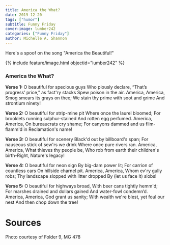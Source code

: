 ```yaml
---
title: America the What?
date: 2019-12-20
tags: ["humor"]
subtitle: Funny Friday
cover-image: lumber242
categories: ["Funny Friday"]
author: Michelle A. Shannon
---
```


Here's a spoof on the song "America the Beautiful!"

{% include feature/image.html objectid="lumber242" %}

### America the What?

**Verse 1:** O beautiful for specious guys Who piously declare, &ldquo;That&rsquo;s progress&rsquo; price,&rdquo; as fact'ry stacks Spew poison in the air. America, America, Smog smears its grays on thee; We stain thy prime with soot and grime And strontium ninety!

**Verse 2:** O beautiful for strip-mine pit Where once the laurel bloomed; For brooklets running sulphur-stained And rotten egg perfumed. America, America, On bureaucrats cry shame; For canyons dammed and us flim-flamm'd in Reclamation's name!

**Verse 3:** O beautiful for scenery Black'd out by billboard's span; For nauseous stick of sew'rs we drink Where once pure rivers ran. America, America, What thieves thy people be, Who rob from earth their children's birth-Right, Nature's legacy!

**Verse 4:** O beautiful for neon sign By big-dam power lit; For carrion of countless cars On hillside charnel pit. America, America, Whom ev'ry gully robs; Thy landscape slopped with litter dropped By (let us face it) slobs!

**Verse 5:** O beautiful for highways broad, With beer cans tightly hemm'd; For marshes drained and dollars gained And water-fowl condemn&rsquo;d. America, America, God grant us sanity; With wealth we're blest, yet foul our nest And then chop down the tree!

# Sources

Photo courtesy of Folder 9, MG 478